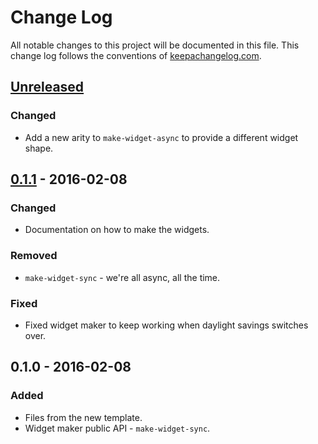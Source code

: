 # Change Log
All notable changes to this project will be documented in this file. This change log follows the conventions of [keepachangelog.com](http://keepachangelog.com/).

## [Unreleased]
### Changed
- Add a new arity to `make-widget-async` to provide a different widget shape.

## [0.1.1] - 2016-02-08
### Changed
- Documentation on how to make the widgets.

### Removed
- `make-widget-sync` - we're all async, all the time.

### Fixed
- Fixed widget maker to keep working when daylight savings switches over.

## 0.1.0 - 2016-02-08
### Added
- Files from the new template.
- Widget maker public API - `make-widget-sync`.

[Unreleased]: https://github.com/your-name/day-two/compare/0.1.1...HEAD
[0.1.1]: https://github.com/your-name/day-two/compare/0.1.0...0.1.1
